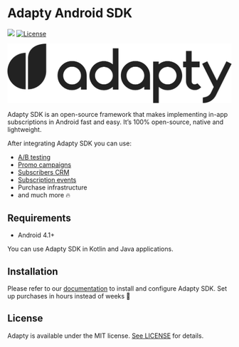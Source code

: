 # Adapty Android SDK

[![](https://jitpack.io/v/adaptyteam/AdaptySDK-Android.svg)](https://jitpack.io/#adaptyteam/AdaptySDK-Android)
[![License](https://img.shields.io/badge/license-MIT-brightgreen.svg)](https://github.com/adaptyteam/AdaptySDK-Android/blob/master/LICENSE)

![Adapty: CRM for mobile apps with subscriptions](/adapty.png)

Adapty SDK is an open-source framework that makes implementing in-app subscriptions in Android fast and easy. It’s 100% open-source, native and lightweight.

After integrating Adapty SDK you can use:

- [A/B testing](https://docs.adapty.io/purchase-infrastructure/ab-tests)
- [Promo campaigns](https://docs.adapty.io/profiles-and-promo-campaigns/promo-campaigns)
- [Subscribers CRM](https://docs.adapty.io/profiles-and-promo-campaigns/profiles)
- [Subscription events](https://docs.adapty.io/analytics/integrations)
- Purchase infrastructure
- and much more :fire:

## Requirements
- Android 4.1+

You can use Adapty SDK in Kotlin and Java applications.

## Installation
Please refer to our [documentation](https://docs.adapty.io/sdk/integrating-adapty-sdk/android-sdk-intro/android-sdk-installation) to install and configure Adapty SDK. Set up purchases in hours instead of weeks :rocket:

## License

Adapty is available under the MIT license. [See LICENSE](https://github.com/adaptyteam/AdaptySDK-Android/blob/master/LICENSE) for details.
